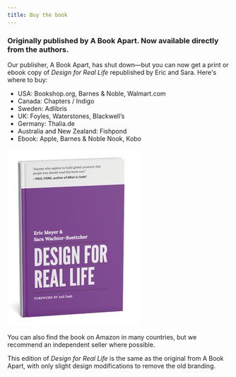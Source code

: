 ```yaml
---
title: Buy the book
---
```

### Originally published by A Book Apart. Now available directly from the authors.

Our publisher, A Book Apart, has shut down—but you can now get a print or ebook copy of *Design for Real Life* republished by Eric and Sara. Here's where to buy: 

* USA: Bookshop.org, Barnes & Noble, Walmart.com
* Canada: Chapters / Indigo 
* Sweden: Adlibris
* UK: Foyles, Waterstones, Blackwell’s
* Germany: Thalia.de
* Australia and New Zealand: Fishpond
* Ebook: Apple, Barnes & Noble Nook, Kobo

![Mockup of Design for Real Life print edition with the new 2024 cover](../image/dfrl-new-cover-design_sm.png "Design for Real Life")

You can also find the book on Amazon in many countries, but we recommend an independent seller where possible.

This edition of *Design for Real Life* is the same as the original from A Book Apart, with only slight design modifications to remove the old branding.
